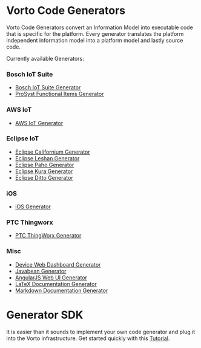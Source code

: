 # Vorto Code Generators

Vorto Code Generators convert an Information Model into executable code that is specific for the platform. Every generator translates the platform independent information model into a platform model and lastly source code. 

Currently available Generators:

### Bosch IoT Suite

 - [Bosch IoT Suite Generator](../toolset/eclipse/generators/org.eclipse.vorto.codegen.bosch.things/Readme.md)
 - [ProSyst Functional Items Generator](../toolset/eclipse/generators/org.eclipse.vorto.codegen.prosystfi/Readme.md)

### AWS IoT
 
 - [AWS IoT Generator](../toolset/eclipse/generators/org.eclipse.vorto.codegen.aws/Readme.md)
 
### Eclipse IoT

 - [Eclipse Californium Generator](../toolset/eclipse/generators/org.eclipse.vorto.codegen.coap/Readme.md)
 - [Eclipse Leshan Generator](../toolset/eclipse/generators/org.eclipse.vorto.codegen.lwm2m/Readme.md)
 - [Eclipse Paho Generator](../toolset/eclipse/generators/org.eclipse.vorto.codegen.mqtt/Readme.md)
 - [Eclipse Kura Generator](../toolset/eclipse/generators/org.eclipse.vorto.codegen.kura/Readme.md)
 - [Eclipse Ditto Generator](../toolset/eclipse/generators/org.eclipse.vorto.codegen.ditto/Readme.md)

### iOS

- [iOS Generator](../toolset/eclipse/generators/org.eclipse.vorto.codegen.ios/Readme.md)

### PTC Thingworx

 - [PTC ThingWorx Generator](../toolset/eclipse/generators/org.eclipse.vorto.codegen.thingworx/Readme.md)
 
### Misc

 - [Device Web Dashboard Generator](../toolset/eclipse/generators/org.eclipse.vorto.codegen.webui/Readme.md)
 - [Javabean Generator](../toolset/eclipse/generators/org.eclipse.vorto.codegen.javabean/Readme.md)
 - [AngularJS Web UI Generator](../toolset/eclipse/generators/org.eclipse.vorto.codegen.webdevice/Readme.md)
 - [LaTeX Documentation Generator](../toolset/eclipse/generators/org.eclipse.vorto.codegen.latex/Readme.md)
 - [Markdown Documentation Generator](../toolset/eclipse/generators/org.eclipse.vorto.codegen.markdown/Readme.md)
 

# Generator SDK

It is easier than it sounds to implement your own code generator and plug it into the Vorto infrastructure. Get started quickly with this [Tutorial](https://github.com/eclipse/vorto/blob/development/tutorials/tutorial_create_generator.md).
